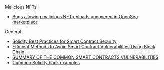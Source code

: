 Malicious NFTs

- [Bugs allowing malicious NFT uploads uncovered in OpenSea marketplace](https://www.zdnet.com/article/bugs-allowing-malicious-nft-uploads-uncovered-in-opensea-marketplace/)

General

- [Solidity Best Practices for Smart Contract Security](https://consensys.net/blog/developers/solidity-best-practices-for-smart-contract-security/)
- [Efficient Methods to Avoid Smart Contract Vulnerabilities Using Block Chain](https://www.ijsr.net/archive/v9i8/SR20809215923.pdf)
- [SUMMARY OF THE COMMON SMART CONTRACTS VULNERABILITIES](https://nethemba.com/summary-of-the-common-smart-contracts-vulnerabilities/)
- [Common Solidity hack examples](https://solidity-by-example.org/hacks/)

